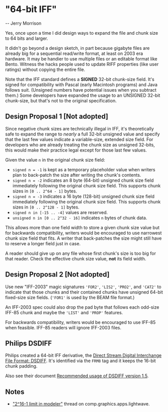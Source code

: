 "64-bit IFF"
============

-- Jerry Morrison

Yes, once upon a time I did design ways to expand the file and chunk size to 64 bits and larger.

It didn't go beyond a design sketch, in part because gigabyte files are already big for a sequential read/write format, at least on 2003 era hardware. It may be handier to use multiple files or an editable format like Bento. Witness the hacks people used to update RIFF properties (like user ratings) without copying the entire file.

Note that the IFF standard defines a **SIGNED** 32-bit chunk-size field. It's signed for compatibility with Pascal (early Macintosh programs) and Java follows suit. (Unsigned numbers have potential issues when you subtract them.) Some developers have expanded the usage to an UNSIGNED 32-bit chunk-size, but that's not to the original specification.


## Design Proposal 1 [Not adopted]

Since negative chunk sizes are technically illegal in IFF, it's theoretically safe to expand the range to *nearly* a full 32-bit unsigned value and specify that the last few values indicate a variable-size, extended size field. For developers who are already treating the chunk size as unsigned 32-bits, this would make their practice legal except for those last few values.

Given the value ```n``` in the original chunk size field:

* ```signed n = -1``` is kept as a temporary placeholder value when writers plan to back-patch the size after writing the chunk's contents.
* ```signed n = -2``` indicates an 8 byte (64-bit) unsigned chunk size field immediately following the original chunk size field. This supports chunk sizes in ```[0 .. 2^64 - 1]``` bytes.
* ```signed n = -3``` indicates a 16 byte (128-bit) unsigned chunk size field immediately following the original chunk size field. This supports chunk sizes in ```[0 .. 2^128 - 1]``` bytes.
* ```signed n in [-15 .. -4]``` values are reserved.
* ```unsigned n in [0 .. 2^32 - 16]``` indicates ```n``` bytes of chunk data.

This allows more than one field width to store a given chunk size value but for backwards compatibility, writers would be encouraged to use narrowest chunk size field that fits. A writer that back-patches the size might still have to reserve a longer field just in case.

A reader should give up on any file whose first chunk's size is too big for that reader. Check the effective chunk size value, **not** its field width.


## Design Proposal 2 [Not adopted]

Use new "IFF-2003" magic signatures ```'FOR2'```, ```'LIS2'```, ```'PRO2'```, and ```'CAT2'``` to indicate that those chunks and their contained chunks have unsigned 64-bit fixed-size size fields. (```'FOR1'``` is used by the BEAM file format.)

An IFF-2003 spec could also drop the pad byte that follows each odd-size IFF-85 chunk and maybe the ```'LIST'``` and ```'PROP'``` features.

For backwards compatibility, writers would be encouraged to use IFF-85 when feasible. IFF-85 readers will ignore IFF-2003 files.


## Philips DSDIFF

Philips created a 64-bit IFF derivative, the [Direct Stream Digital Interchange File Format: DSDIFF](https://www.sonicstudio.com/pdf/dsd/DSDIFF_1.5_Spec.pdf). It's identified via the `FRM8` tag and it keeps the 16-bit chunk padding.

Also see their document [Recommended usage of DSDIFF version 1.5](https://www.sonicstudio.com/pdf/dsd/DSDIFF_1.5_RecommendedUsage.pdf).


## Notes

* ["2^16-1 limit in modeler"](https://groups.google.com/forum/?hl=en#!msg/comp.graphics.apps.lightwave/Zz8HEy-eDfM/fQKtAIE1Qg8J) thread on comp.graphics.apps.lightwave.

